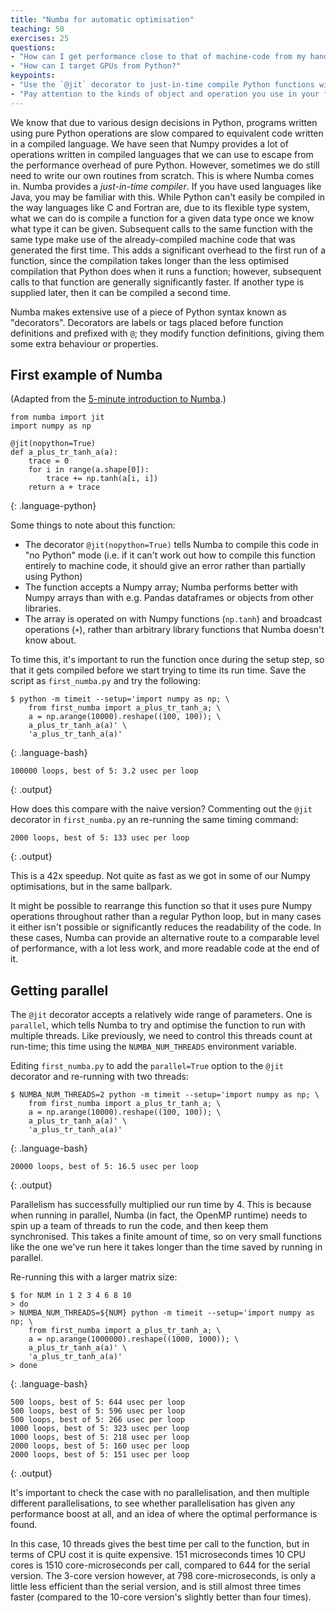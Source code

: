 ```yaml
---
title: "Numba for automatic optimisation"
teaching: 50
exercises: 25
questions:
- "How can I get performance close to that of machine-code from my hand-written Python code?"
- "How can I target GPUs from Python?"
keypoints:
- "Use the `@jit` decorator to just-in-time compile Python functions with Numba"
- "Pay attention to the kinds of object and operation you use in your functions to allow Numba to optimise them"
---
```


We know that due to various design decisions in Python, programs written
using pure Python operations are slow compared to equivalent code written
in a compiled language. We have seen that Numpy provides a lot of
operations written in compiled languages that we can use to escape from
the performance overhead of pure Python. However, sometimes we do still
need to write our own routines from scratch. This is where Numba comes in.
Numba provides a *just-in-time compiler*. If you have used languages like
Java, you may be familiar with this. While Python can't easily be compiled
in the way languages like C and Fortran are, due to its flexible type
system, what we can do is compile a function for a given data type once
we know what type it can be given. Subsequent calls to the same function
with the same type make use of the already-compiled machine code that was
generated the first time. This adds a significant overhead to the first
run of a function, since the compilation takes longer than the less
optimised compilation that Python does when it runs a function; however,
subsequent calls to that function are generally significantly faster.
If another type is supplied later, then it can be compiled a second time.

Numba makes extensive use of a piece of Python syntax known as
"decorators". Decorators are labels or tags placed before function
definitions and prefixed with `@`; they modify function definitions,
giving them some extra behaviour or properties.

## First example of Numba

(Adapted from the
[5-minute introduction to Numba](https://numba.pydata.org/numba-doc/latest/user/5minguide.html).)

~~~
from numba import jit
import numpy as np

@jit(nopython=True)
def a_plus_tr_tanh_a(a):
    trace = 0
    for i in range(a.shape[0]):
        trace += np.tanh(a[i, i])
    return a + trace
~~~
{: .language-python}

Some things to note about this function:

* The decorator `@jit(nopython=True)` tells Numba to compile this code
  in "no Python" mode (i.e. if it can't work out how to compile this
  function entirely to machine code, it should give an error rather than
  partially using Python)
* The function accepts a Numpy array; Numba performs better with Numpy
  arrays than with e.g. Pandas dataframes or objects from  other libraries.
* The array is operated on with Numpy functions (`np.tanh`) and broadcast
  operations (`+`), rather than arbitrary library functions that Numba
  doesn't know about.

To time this, it's important to run the function once during the
setup step, so that it gets compiled before we start trying to time
its run time. Save the script as `first_numba.py` and try the
following:

~~~
$ python -m timeit --setup='import numpy as np; \
    from first_numba import a_plus_tr_tanh_a; \
    a = np.arange(10000).reshape((100, 100)); \
    a_plus_tr_tanh_a(a)' \
    'a_plus_tr_tanh_a(a)'
~~~
{: .language-bash}

~~~
100000 loops, best of 5: 3.2 usec per loop
~~~
{: .output}

How does this compare with the naive version? Commenting out the
`@jit` decorator in `first_numba.py` an re-running the same timing
command:

~~~
2000 loops, best of 5: 133 usec per loop
~~~
{: .output}

This is a 42x speedup. Not quite as fast as we got in some of our
Numpy optimisations, but in the same ballpark.

It might be possible to rearrange this function so that it uses
pure Numpy operations throughout rather than a regular Python loop,
but in many cases it either isn't possible or significantly reduces
the readability of the code. In these cases, Numba can provide an
alternative route to a comparable level of performance, with a
lot less work, and more readable code at the end of it.


## Getting parallel

The `@jit` decorator accepts a relatively wide range of parameters.
One is `parallel`, which tells Numba to try and optimise the function
to run with multiple threads. Like previously, we need to control this
threads count at run-time; this time using the `NUMBA_NUM_THREADS`
environment variable.

Editing `first_numba.py` to add the `parallel=True` option to the
`@jit` decorator and re-running with two threads:

~~~
$ NUMBA_NUM_THREADS=2 python -m timeit --setup='import numpy as np; \
    from first_numba import a_plus_tr_tanh_a; \
    a = np.arange(10000).reshape((100, 100)); \
    a_plus_tr_tanh_a(a)' \
    'a_plus_tr_tanh_a(a)'
~~~
{: .language-bash}

~~~
20000 loops, best of 5: 16.5 usec per loop
~~~
{: .output}

Parallelism has successfully multiplied our run time by 4. This is
because when running in parallel, Numba (in fact, the OpenMP runtime)
needs to spin up a team of threads to run the code, and then keep
them synchronised. This takes a finite amount of time, so on very
small functions like the one we've run here it takes longer than the
time saved by running in parallel.

Re-running this with a larger matrix size:

~~~
$ for NUM in 1 2 3 4 6 8 10
> do
> NUMBA_NUM_THREADS=${NUM} python -m timeit --setup='import numpy as np; \
    from first_numba import a_plus_tr_tanh_a; \
    a = np.arange(1000000).reshape((1000, 1000)); \
    a_plus_tr_tanh_a(a)' \
    'a_plus_tr_tanh_a(a)'
> done
~~~
{: .language-bash}

~~~
500 loops, best of 5: 644 usec per loop
500 loops, best of 5: 596 usec per loop
500 loops, best of 5: 266 usec per loop
1000 loops, best of 5: 323 usec per loop
1000 loops, best of 5: 218 usec per loop
2000 loops, best of 5: 160 usec per loop
2000 loops, best of 5: 151 usec per loop
~~~
{: .output}

It's important to check the case with no parallelisation, and then
multiple different parallelisations, to see whether parallelisation has
given any performance boost at all, and an idea of where the optimal
performance is found.

In this case, 10 threads gives the best time per call to the function, but
in terms of CPU cost it is quite expensive. 151 microseconds times 10
CPU cores is 1510 core-microseconds per call, compared to 644 for the
serial version. The 3-core version however, at 798 core-microseconds, is
only a little less efficient than the serial version, and is still
almost three times faster (compared to the 10-core version's slightly
better than four times).

